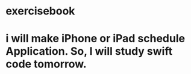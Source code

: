 # exercisebook

# i will make iPhone or iPad schedule Application. So, I will study swift code tomorrow.
